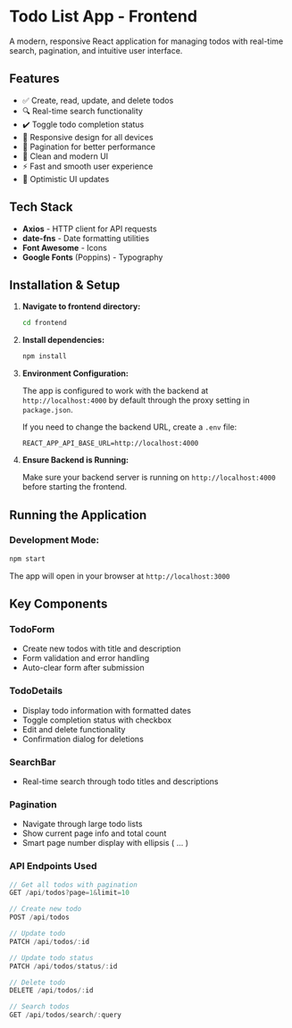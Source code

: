 # Todo List App - Frontend

A modern, responsive React application for managing todos with real-time search, pagination, and intuitive user interface.

## Features

- ✅ Create, read, update, and delete todos
- 🔍 Real-time search functionality
- ✔️ Toggle todo completion status
- 📱 Responsive design for all devices
- 📄 Pagination for better performance
- 🎨 Clean and modern UI
- ⚡ Fast and smooth user experience
- 🔄 Optimistic UI updates

## Tech Stack

- **Axios** - HTTP client for API requests
- **date-fns** - Date formatting utilities
- **Font Awesome** - Icons
- **Google Fonts** (Poppins) - Typography

## Installation & Setup

1. **Navigate to frontend directory:**
   ```bash
   cd frontend
   ```

2. **Install dependencies:**
   ```bash
   npm install
   ```

3. **Environment Configuration:**
   
   The app is configured to work with the backend at `http://localhost:4000` by default through the proxy setting in `package.json`.
   
   If you need to change the backend URL, create a `.env` file:
   ```env
   REACT_APP_API_BASE_URL=http://localhost:4000
   ```

4. **Ensure Backend is Running:**
   
   Make sure your backend server is running on `http://localhost:4000` before starting the frontend.

## Running the Application

### Development Mode:
```bash
npm start
```

The app will open in your browser at `http://localhost:3000`

## Key Components

### TodoForm
- Create new todos with title and description
- Form validation and error handling
- Auto-clear form after submission

### TodoDetails
- Display todo information with formatted dates
- Toggle completion status with checkbox
- Edit and delete functionality
- Confirmation dialog for deletions

### SearchBar
- Real-time search through todo titles and descriptions

### Pagination
- Navigate through large todo lists
- Show current page info and total count
- Smart page number display with ellipsis ( ... )

### API Endpoints Used

```javascript
// Get all todos with pagination
GET /api/todos?page=1&limit=10

// Create new todo
POST /api/todos

// Update todo
PATCH /api/todos/:id

// Update todo status
PATCH /api/todos/status/:id

// Delete todo
DELETE /api/todos/:id

// Search todos
GET /api/todos/search/:query
```